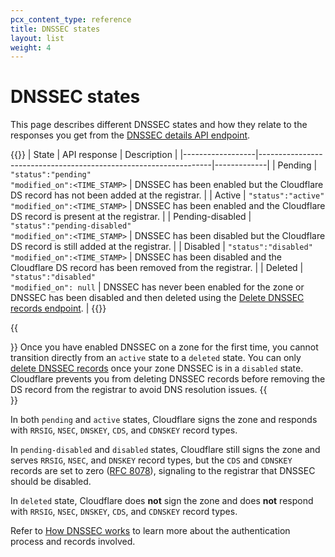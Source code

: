 ```yaml
---
pcx_content_type: reference
title: DNSSEC states
layout: list
weight: 4
---
```


# DNSSEC states

This page describes different DNSSEC states and how they relate to the responses you get from the [DNSSEC details API endpoint](/api/operations/dnssec-dnssec-details).

{{<table-wrap>}}
| State            | API response                                                     | Description |
|------------------|------------------------------------------------------------------|-------------|
| Pending          | `"status":"pending"`<br /> `"modified_on":<TIME_STAMP>`          | DNSSEC has been enabled but the Cloudflare DS record has not been added at the registrar.        |
| Active           | `"status":"active"`<br /> `"modified_on":<TIME_STAMP>`           | DNSSEC has been enabled and the Cloudflare DS record is present at the registrar.        |
| Pending-disabled | `"status":"pending-disabled"`<br /> `"modified_on":<TIME_STAMP>` | DNSSEC has been disabled but the Cloudflare DS record is still added at the registrar.        |
| Disabled         | `"status":"disabled"`<br /> `"modified_on":<TIME_STAMP>`         | DNSSEC has been disabled and the Cloudflare DS record has been removed from the registrar.        |
| Deleted          | `"status":"disabled"`<br /> `"modified_on": null`                | DNSSEC has never been enabled for the zone or DNSSEC has been disabled and then deleted using the [Delete DNSSEC records endpoint](/api/operations/dnssec-delete-dnssec-records).        |
{{</table-wrap>}}

{{<Aside type="warning">}}
Once you have enabled DNSSEC on a zone for the first time, you cannot transition directly from an `active` state to a `deleted` state. You can only [delete DNSSEC records](/api/operations/dnssec-delete-dnssec-records) once your zone DNSSEC is in a `disabled` state. Cloudflare prevents you from deleting DNSSEC records before removing the DS record from the registrar to avoid DNS resolution issues.
{{</Aside>}}

In both `pending` and `active` states, Cloudflare signs the zone and responds with `RRSIG`, `NSEC`, `DNSKEY`, `CDS`, and `CDNSKEY` record types.

In `pending-disabled` and `disabled` states, Cloudflare still signs the zone and serves `RRSIG`, `NSEC`, and `DNSKEY` record types, but the `CDS` and `CDNSKEY` records are set to zero ([RFC 8078](https://www.rfc-editor.org/rfc/rfc8078.html#section-4)), signaling to the registrar that DNSSEC should be disabled.

In `deleted` state, Cloudflare does **not** sign the zone and does **not** respond with `RRSIG`, `NSEC`, `DNSKEY`, `CDS`, and `CDNSKEY` record types.

Refer to [How DNSSEC works](https://www.cloudflare.com/dns/dnssec/how-dnssec-works/) to learn more about the authentication process and records involved.
